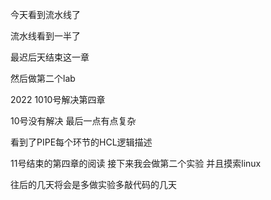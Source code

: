 今天看到流水线了

流水线看到一半了

最迟后天结束这一章

然后做第二个lab

2022 1010号解决第四章

10号没有解决 最后一点有点复杂

看到了PIPE每个环节的HCL逻辑描述

11号结束的第四章的阅读 接下来我会做第二个实验 并且摸索linux

往后的几天将会是多做实验多敲代码的几天
